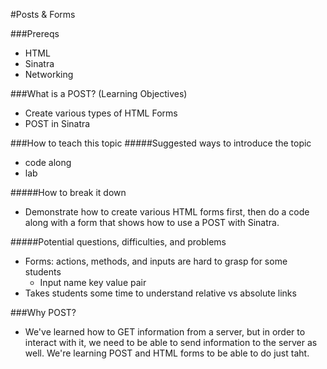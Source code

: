 #Posts & Forms

###Prereqs
- HTML
- Sinatra
- Networking

###What is a POST? (Learning Objectives)
- Create various types of HTML Forms
- POST in Sinatra

###How to teach this topic
#####Suggested ways to introduce the topic
- code along
- lab

#####How to break it down
- Demonstrate how to create various HTML forms first, then do a code along with a form that shows how to use a POST with Sinatra.

#####Potential questions, difficulties, and problems
- Forms: actions, methods, and inputs are hard to grasp for some students
  - Input name key value pair
- Takes students some time to understand relative vs absolute links

###Why POST?

- We've learned how to GET information from a server, but in order to interact with it, we need to be able to send information to the server as well. We're learning POST and HTML forms to be able to do just taht.
